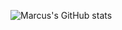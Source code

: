 ![Marcus's GitHub stats](https://github-readme-stats.vercel.app/api?username=MarcusNoordstrom&show_icons=true)
